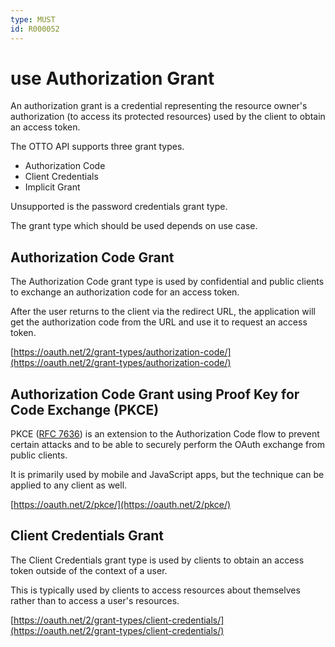 ```yaml
---
type: MUST
id: R000052
---
```


# use Authorization Grant

An authorization grant is a credential representing the resource owner's authorization (to access its protected resources) used by the client to obtain an access token.

The OTTO API supports three grant types.

- Authorization Code
- Client Credentials
- Implicit Grant

Unsupported is the password credentials grant type.

The grant type which should be used depends on use case.

## Authorization Code Grant

The Authorization Code grant type is used by confidential and public clients to exchange an authorization code for an access token.

After the user returns to the client via the redirect URL, the application will get the authorization code from the URL and use it to request an access token.

[https://oauth.net/2/grant-types/authorization-code/](https://oauth.net/2/grant-types/authorization-code/)

## Authorization Code Grant using Proof Key for Code Exchange (PKCE)

PKCE ([RFC 7636](https://tools.ietf.org/html/rfc7636)) is an extension to the Authorization Code flow to prevent certain attacks and to be able to securely perform the OAuth exchange from public clients.

It is primarily used by mobile and JavaScript apps, but the technique can be applied to any client as well.

[https://oauth.net/2/pkce/](https://oauth.net/2/pkce/)

## Client Credentials Grant

The Client Credentials grant type is used by clients to obtain an access token outside of the context of a user.

This is typically used by clients to access resources about themselves rather than to access a user's resources.

[https://oauth.net/2/grant-types/client-credentials/](https://oauth.net/2/grant-types/client-credentials/)
